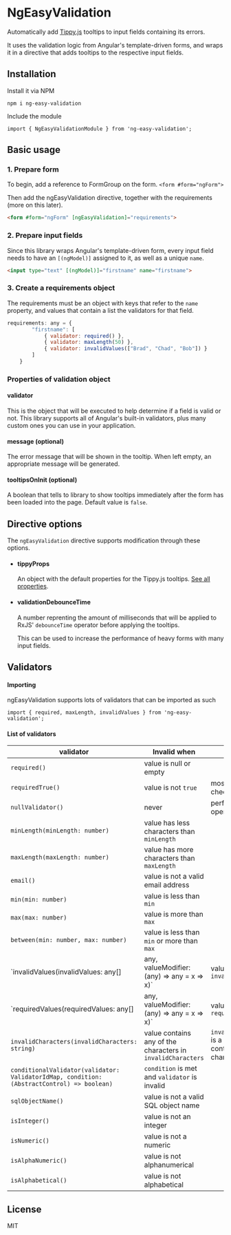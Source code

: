 # NgEasyValidation

Automatically add [Tippy.js](https://atomiks.github.io/tippyjs/v6/getting-started/ "Tippy.js documentation") tooltips to input fields containing its errors. 

It uses the validation logic from Angular's template-driven forms, and wraps it in a directive that adds tooltips to the respective input fields.


## Installation
Install it via NPM

```
npm i ng-easy-validation
```

Include the module

```
import { NgEasyValidationModule } from 'ng-easy-validation';
```

## Basic usage
### 1. Prepare form
To begin, add a reference to FormGroup on the form.
```<form #form="ngForm">```

Then add the ngEasyValidation directive, together with the requirements (more on this later).
```html
<form #form="ngForm" [ngEasyValidation]="requirements">
```

### 2. Prepare input fields

Since this library wraps Angular's template-driven form, every input field needs to have an ```[(ngModel)]``` assigned to it, as well as a unique ```name```.

```html
<input type="text" [(ngModel)]="firstname" name="firstname">
```


### 3. Create a requirements object

The requirements must be an object with keys that refer to the ```name``` property, and values that contain a list the validators for that field.

```javascript
requirements: any = {
        "firstname": [
            { validator: required() },
            { validator: maxLength(50) },
            { validator: invalidValues(["Brad", "Chad", "Bob"]) }
        ]
    }
```

### Properties of validation object

#### validator

This is the object that will be executed to help determine if a field is valid or not. 
This library supports all of Angular's built-in validators, plus many custom ones you can use in your application.

#### message (optional)

The error message that will be shown in the tooltip. When left empty, an appropriate message will be generated.

#### tooltipsOnInit (optional)

A boolean that tells to library to show tooltips immediately after the form has been loaded into the page. Default value is ```false```.

## Directive options

The ```ngEasyValidation``` directive supports modification through these options.

* #### tippyProps

	An object with the default properties for the Tippy.js tooltips. [See all properties](https://atomiks.github.io/tippyjs/v6/all-props/).

* #### validationDebounceTime

	A number reprenting the amount of milliseconds that will be applied to RxJS' ```debounceTime``` operator before applying the tooltips.

	This can be used to increase the performance of heavy forms with many input fields.

## Validators
#### Importing
ngEasyValidation supports lots of validators that can be imported as such
```
import { required, maxLength, invalidValues } from 'ng-easy-validation';
```
 
#### List of validators


validator     | Invalid when|Notes
------------- |-------------|-------------
`required()` | value is null or empty
 `requiredTrue()` | value is not ```true```|mostly used with checkboxes
 `nullValidator()` | never|performs no operation
 `minLength(minLength: number)` | value has less characters than ```minLength```
 `maxLength(maxLength: number)` | value has more characters than ```maxLength```
 `email()` | value is not a valid email address
 `min(min: number)` | value is less than `min`
 `max(max: number)` | value is more than `max`
 `between(min: number, max: number)` | value is less than `min` or more than `max`
 `invalidValues(invalidValues: any[] | any, valueModifier: (any) => any = x => x)` | value is in `invalidValues`|`valueModifier` can be used to modify what was entered before it will be matched. Ex: apply `toLowerCase()` before matching
 `requiredValues(requiredValues: any[] | any, valueModifier: (any) => any = x => x)` | value is not in `requiredValues`|`valueModifier` can be used to modify what was entered before it will be matched. Ex: apply `toLowerCase()` before matching
 `invalidCharacters(invalidCharacters: string)` | value contains any of the characters in `invalidCharacters`|`invalidCharacters` is a string containing all the characters
 `conditionalValidator(validator: ValidatorIdMap, condition: (AbstractControl) => boolean)` | `condition` is met and `validator` is invalid
 `sqlObjectName()` | value is not a valid SQL object name
 `isInteger()` | value is not an integer
 `isNumeric()` | value is not a numeric
 `isAlphaNumeric()` | value is not alphanumerical
 `isAlphabetical()` | value is not alphabetical

 ## License

 MIT